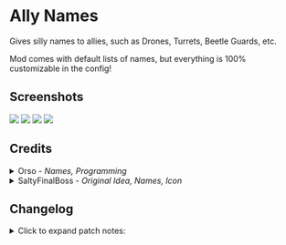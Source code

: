 # Ally Names

Gives silly names to allies, such as Drones, Turrets, Beetle Guards, etc.

Mod comes with default lists of names, but everything is 100% customizable in the config!

## Screenshots

<img src="https://cdn.discordapp.com/attachments/896038839422947340/1086652260819419246/image.png">
<img src="https://cdn.discordapp.com/attachments/896038839422947340/1086652322039484476/Risk_of_Rain_2_aIrXY1DUlr.png">

<img src="https://cdn.discordapp.com/attachments/896038839422947340/1086652460820602940/image.png">
<img src="https://cdn.discordapp.com/attachments/896038839422947340/1086652067231309934/image.png">


## Credits

<details><summary>Orso - <em>Names, Programming</em></summary>

- <a href="https://twitter.com/Orsopidou">Twitter</a>

</details>

<details><summary>SaltyFinalBoss - <em>Original Idea, Names, Icon</em></summary>

- <a href="https://twitter.com/saltyfinalboss">Twitter</a>, <a href="https://www.patreon.com/saltyfinalboss/">Patreon</a> 

</details>

## Changelog

<details>
<summary>Click to expand patch notes:</summary>

- 1.0.4
  - Updated for SOTS.
- 1.0.3
  - Fixed mod crashing when a config entry had no category.
- 1.0.2
  - Removed default names for Empathy Cores.
  - Added new names for TC-280 and Empathy Cores.
- 1.0.1
  - Removed debug logs left in the release.
- 1.0.0 - Initial Release

</details>